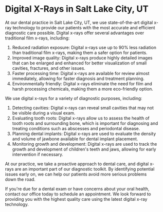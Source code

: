
# Digital X-Rays in Salt Lake City, UT

At our dental practice in Salt Lake City, UT, we use state-of-the-art digital x-ray technology to provide our patients with the most accurate and efficient diagnostic care possible. Digital x-rays offer several advantages over traditional film x-rays, including:

1. Reduced radiation exposure: Digital x-rays use up to 90% less radiation than traditional film x-rays, making them a safer option for patients.
2. Improved image quality: Digital x-rays produce highly detailed images that can be enlarged and enhanced for better visualization of small cavities, fractures, and other issues.
3. Faster processing time: Digital x-rays are available for review almost immediately, allowing for faster diagnosis and treatment planning.
4. Environmentally friendly: Digital x-rays eliminate the need for film and harsh processing chemicals, making them a more eco-friendly option.

We use digital x-rays for a variety of diagnostic purposes, including:

1. Detecting cavities: Digital x-rays can reveal small cavities that may not be visible during a visual exam.
2. Evaluating tooth roots: Digital x-rays allow us to assess the health of tooth roots and surrounding bone, which is important for diagnosing and treating conditions such as abscesses and periodontal disease.
3. Planning dental implants: Digital x-rays are used to evaluate the density and volume of jawbone available for dental implant placement.
4. Monitoring growth and development: Digital x-rays are used to track the growth and development of children's teeth and jaws, allowing for early intervention if necessary.

At our practice, we take a proactive approach to dental care, and digital x-rays are an important part of our diagnostic toolkit. By identifying potential issues early on, we can help our patients avoid more serious problems down the road.

If you're due for a dental exam or have concerns about your oral health, contact our office today to schedule an appointment. We look forward to providing you with the highest quality care using the latest digital x-ray technology.
